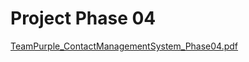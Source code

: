 # Project Phase 04
[TeamPurple_ContactManagementSystem_Phase04.pdf](https://github.com/user-attachments/files/17107832/TeamPurple_ContactManagementSystem_Phase04.pdf)
